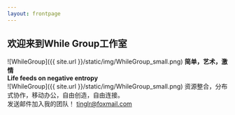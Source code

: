 ```yaml
---
layout: frontpage
---
```


## 欢迎来到While Group工作室
![WhileGroup]({{ site.url }}/static/img/WhileGroup_small.png)
**简单，艺术，激情**<br>
**Life feeds on negative entropy**<br>
![WhileGroup]({{ site.url }}/static/img/WhileGroup_small.png)
资源整合，分布式协作，移动办公，自由创造，自由连接。<br>
发送邮件加入我的团队！
tinglr@foxmail.com<br>

